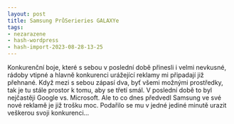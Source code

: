 ```yaml
---
layout: post
title: Samsung PrůSerieries GALAXYe
tags:
- nezarazene
- hash-wordpress
- hash-import-2023-08-28-13-25
---
```


Konkurenční boje, které s sebou v poslední době přinesli i velmi nevkusné, rádoby vtipné a hlavně konkurenci urážející reklamy mi připadají již přehnané. Když mezi s sebou zápasí dva, byť všemi možnými prostředky, tak je tu stále prostor k tomu, aby se třetí smál. V poslední době to byl nejčastěji Google vs. Microsoft. Ale to co dnes předvedl Samsung ve své nové reklamě je již trošku moc. Podařilo se mu v jedné jediné minutě urazit veškerou svoji konkurenci…

<!--kg-card-end: html-->